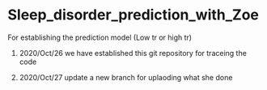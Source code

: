 # Sleep_disorder_prediction_with_Zoe
For establishing the prediction model (Low tr or high tr)

1. 2020/Oct/26
we have established this git repository for traceing the code

2. 2020/Oct/27
update a new branch for uplaoding what she done

